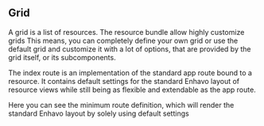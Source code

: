 ## Grid

A grid is a list of resources. The resource bundle allow highly customize grids
This means, you can completely define your own grid or use the default grid and customize it
with a lot of options, that are provided by the grid itself, or its subcomponents.

The index route is an implementation of the standard app route bound to
a resource. It contains default settings for the standard Enhavo layout
of resource views while still being as flexible and extendable as the
app route.

Here you can see the minimum route definition, which will render the
standard Enhavo layout by solely using default settings